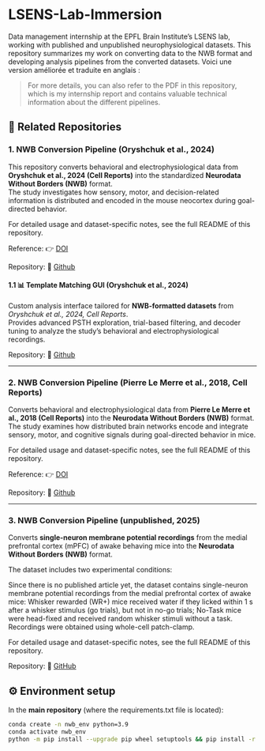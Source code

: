 # LSENS-Lab-Immersion
Data management internship at the EPFL Brain Institute’s LSENS lab, working with published and unpublished neurophysiological datasets. This repository summarizes my work on converting data to the NWB format and developing analysis pipelines from the converted datasets. Voici une version améliorée et traduite en anglais :

> For more details, you can also refer to the PDF in this repository, which is my internship report and contains valuable technical information about the different pipelines.


## 📁 Related Repositories
### 1. NWB Conversion Pipeline (Oryshchuk et al., 2024)


This repository converts behavioral and electrophysiological data from **Oryshchuk et al., 2024 (Cell Reports)** into the standardized **Neurodata Without Borders (NWB)** format.  
The study investigates how sensory, motor, and decision-related information is distributed and encoded in the mouse neocortex during goal-directed behavior.  

For detailed usage and dataset-specific notes, see the full README of this repository.

Reference: 👉 [DOI](https://doi.org/10.1016/j.celrep.2023.113618)

Repository: 🔗 [Github](https://github.com/loris-fab/NWB_converter_AN.git)


#### 1.1 📊 Template Matching GUI (Oryshchuk et al., 2024)

Custom analysis interface tailored for **NWB-formatted datasets** from *Oryshchuk et al., 2024, Cell Reports*.  
Provides advanced PSTH exploration, trial-based filtering, and decoder tuning to analyze the study’s behavioral and electrophysiological recordings.

Repository: 🔗 [Github](https://github.com/loris-fab/NWB_Whisker-Stimulus-Decoding-main.git)

---
### 2. NWB Conversion Pipeline (Pierre Le Merre et al., 2018, Cell Reports)

Converts behavioral and electrophysiological data from **Pierre Le Merre et al., 2018 (Cell Reports)** into the **Neurodata Without Borders (NWB)** format.  
The study examines how distributed brain networks encode and integrate sensory, motor, and cognitive signals during goal-directed behavior in mice.

For detailed usage and dataset-specific notes, see the full README of this repository.

Reference: 👉 [DOI](https://pmc.ncbi.nlm.nih.gov/articles/PMC5766832/)

Repository: 🔗 [Github](https://github.com/loris-fab/NWB_Converter_LeMerre.git)

---

### 3. NWB Conversion Pipeline (unpublished, 2025)

Converts **single-neuron membrane potential recordings** from the medial prefrontal cortex (mPFC) of awake behaving mice into the **Neurodata Without Borders (NWB)** format.

The dataset includes two experimental conditions:

Since there is no published article yet, the dataset contains single-neuron membrane potential recordings from the medial prefrontal cortex of awake mice: Whisker rewarded (WR+) mice received water if they licked within 1 s after a whisker stimulus (go trials), but not in no-go trials; No-Task mice were head-fixed and received random whisker stimuli without a task. Recordings were obtained using whole-cell patch-clamp.

For detailed usage and dataset-specific notes, see the full README of this repository.

Repository: 🔗 [GitHub](https://github.com/loris-fab/NWB_Whisker-Stimulus-Decoding-main.git)


## ⚙️ Environment setup

In the **main repository** (where the requirements.txt file is located):

```bash
conda create -n nwb_env python=3.9
conda activate nwb_env
python -m pip install --upgrade pip wheel setuptools && pip install -r requirements.txt
```
